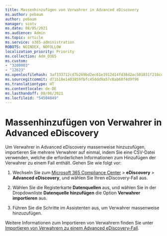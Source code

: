 ```yaml
---
title: Massenhinzufügen von Verwahrer in Advanced eDiscovery
ms.author: pebaum
author: pebaum
manager: scotv
ms.date: 08/05/2021
ms.audience: Admin
ms.topic: article
ms.service: o365-administration
ROBOTS: NOINDEX, NOFOLLOW
localization_priority: Priority
ms.collection: Adm_O365
ms.custom:
- "3200003"
- "12623"
ms.openlocfilehash: 3af333712cd7b269bd2ec61e1912d14fd38d2ac501831f210cd0ef68f987f560
ms.sourcegitcommit: d71b18e1403859fbfc45ddd9a57c8ab68f4d9f96
ms.translationtype: HT
ms.contentlocale: de-DE
ms.lasthandoff: 08/06/2021
ms.locfileid: "54504049"
---
```

# <a name="bulk-add-custodians-in-advanced-ediscovery"></a>Massenhinzufügen von Verwahrer in Advanced eDiscovery

 Um Verwahrer in Advanced eDiscovery massenweise hinzuzufügen, importieren Sie mehrere Verwahrer auf einmal, indem Sie eine CSV-Datei verwenden, welche die erforderlichen Informationen zum Hinzufügen der Verwahrer zu einem Fall enthält. Gehen Sie wie folgt vor:

1. Wechseln Sie zum [Microsoft 365 Compliance Center](https://compliance.microsoft.com/) > **eDiscovery** > **Advanced eDiscovery**, und wählen Sie Ihren eDiscovery-Fall aus.

1. Wählen Sie die Registerkarte **Datenquellen** aus, und wählen Sie in der Dropdownliste **Datenquelle hinzufügen** die Option **Verwahrer importieren** aus.

1. Führen Sie die Schritte im Assistenten aus, um Verwahrer massenweise hinzuzufügen.

Weitere Informationen zum Importieren von Verwahrern finden Sie unter [Importieren von Verwahrern zu einem Advanced eDiscovery-Fall](/microsoft-365/compliance/bulk-add-custodians).

